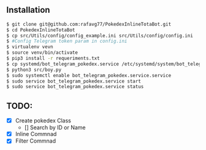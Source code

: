 ## Installation
```bash
$ git clone git@github.com:rafavg77/PokedexInlineTotaBot.git
$ cd PokedexInlineTotaBot 
$ cp src/Utils/config/config_example.ini src/Utils/config/config.ini
$ #Config Telegram token param in config.ini
$ virtualenv vevn
$ source venv/bin/activate
$ pip3 install -r requeriments.txt
$ cp systemd/bot_telegram_pokedex.service /etc/systemd/system/bot_telegram_pokedex.service
$ python3 src/boy.py
$ sudo systemctl enable bot_telegram_pokedex.service.service
$ sudo service bot_telegram_pokedex.service start
$ sudo service bot_telegram_pokedex.service status
```

## TODO:

- [x] Create pokedex Class
    - [] Search by ID or Name
- [x] Inline Commnad
- [X] Filter Commnad